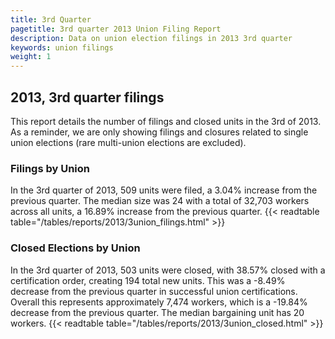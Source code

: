 ```yaml
---
title: 3rd Quarter 
pagetitle: 3rd quarter 2013 Union Filing Report
description: Data on union election filings in 2013 3rd quarter 
keywords: union filings
weight: 1
---
```


## 2013, 3rd quarter filings

This report details the number of filings and closed units in the 3rd of 2013. As a reminder, we are only showing filings and closures related to single union elections (rare multi-union elections are excluded).

### Filings by Union
In the 3rd quarter of 2013, 509 units were filed, a 3.04% increase from the previous quarter. The median size was 24 with a total of 32,703 workers across all units, a 16.89% increase from the previous quarter.
{{< readtable table="/tables/reports/2013/3union_filings.html" >}}

### Closed Elections by Union
In the 3rd quarter of 2013, 503 units were closed, with 38.57% closed with a certification order, creating 194 total new units. This was a -8.49% decrease from the previous quarter in successful union certifications. Overall this represents approximately 7,474 workers, which is a -19.84% decrease from the previous quarter. The median bargaining unit has 20 workers.
{{< readtable table="/tables/reports/2013/3union_closed.html" >}}
